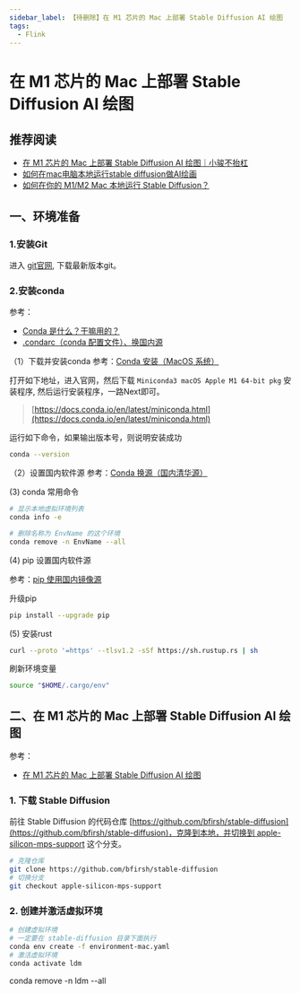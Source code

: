 ```yaml
---
sidebar_label: 【待删除】在 M1 芯片的 Mac 上部署 Stable Diffusion AI 绘图
tags:
  - Flink
---
```


# 在 M1 芯片的 Mac 上部署 Stable Diffusion AI 绘图

## 推荐阅读

- [在 M1 芯片的 Mac 上部署 Stable Diffusion AI 绘图｜小骏不抬杠](https://www.bilibili.com/video/BV1qP4y1i7BQ/?spm_id_from=333.788.recommend_more_video.0&vd_source=d66f3e43ed42fd49ea4048c161e94c53)
- [如何在mac电脑本地运行stable diffusion做AI绘画](https://zhuanlan.zhihu.com/p/577586684)
- [如何在你的 M1/M2 Mac 本地运行 Stable Diffusion？](https://sspai.com/post/75682)

## 一、环境准备

### 1.安装Git

进入 [git官网](https://git-scm.com/download/mac), 下载最新版本git。

### 2.安装conda

参考：

- [Conda 是什么？干嘛用的？](https://www.quanxiaoha.com/conda/what-is-conda.html)
- [.condarc（conda 配置文件）、换国内源](https://www.cnblogs.com/sddai/p/10234075.html)

（1）下载并安装conda
参考：[Conda 安装（MacOS 系统）](https://www.quanxiaoha.com/conda/mac-install-conda.html)

打开如下地址，进入官网，然后下载 `Miniconda3 macOS Apple M1 64-bit pkg` 安装程序, 然后运行安装程序，一路Next即可。
> [https://docs.conda.io/en/latest/miniconda.html](https://docs.conda.io/en/latest/miniconda.html)

运行如下命令，如果输出版本号，则说明安装成功

```bash
conda --version
```

（2）设置国内软件源
参考：[Conda 换源（国内清华源）](https://www.quanxiaoha.com/conda/conda-update-channel.html)

(3) conda 常用命令

```bash
# 显示本地虚拟环境列表
conda info -e

# 删除名称为 EnvName 的这个环境
conda remove -n EnvName --all
```

(4) pip 设置国内软件源

参考：[pip 使用国内镜像源](https://www.runoob.com/w3cnote/pip-cn-mirror.html)

升级pip

```bash
pip install --upgrade pip
```

(5) 安装rust

```bash
curl --proto '=https' --tlsv1.2 -sSf https://sh.rustup.rs | sh
```

刷新环境变量

```bash
source "$HOME/.cargo/env"
```

## 二、在 M1 芯片的 Mac 上部署 Stable Diffusion AI 绘图

参考：

- [在 M1 芯片的 Mac 上部署 Stable Diffusion AI 绘图](https://www.bilibili.com/read/cv20728510)

### 1. 下载 Stable Diffusion

前往 Stable Diffusion 的代码仓库 [https://github.com/bfirsh/stable-diffusion](https://github.com/bfirsh/stable-diffusion)，克隆到本地，并切换到 apple-silicon-mps-support 这个分支。

```bash
# 克隆仓库
git clone https://github.com/bfirsh/stable-diffusion
# 切换分支
git checkout apple-silicon-mps-support
```

### 2. 创建并激活虚拟环境

```bash
# 创建虚拟环境  
# 一定要在 stable-diffusion 目录下面执行
conda env create -f environment-mac.yaml
# 激活虚拟环境
conda activate ldm
```

conda remove -n ldm --all
